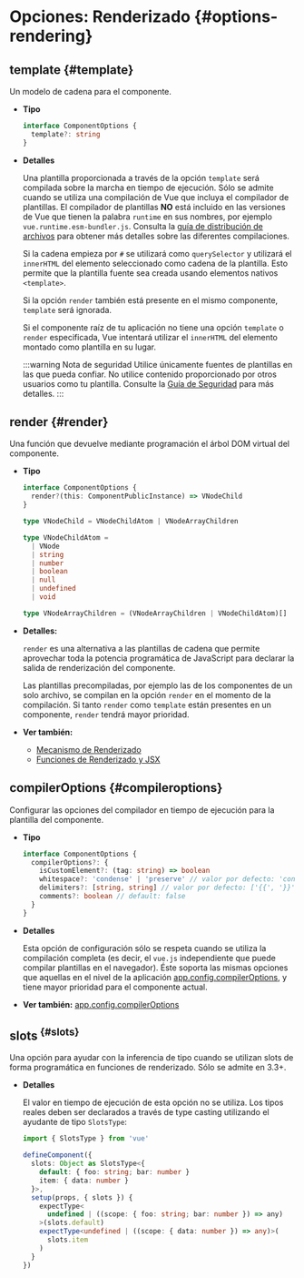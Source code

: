 # Opciones: Renderizado {#options-rendering}

## template {#template}

Un modelo de cadena para el componente.

- **Tipo**

  ```ts
  interface ComponentOptions {
    template?: string
  }
  ```

- **Detalles**

  Una plantilla proporcionada a través de la opción `template` será compilada sobre la marcha en tiempo de ejecución. Sólo se admite cuando se utiliza una compilación de Vue que incluya el compilador de plantillas. El compilador de plantillas **NO** está incluido en las versiones de Vue que tienen la palabra `runtime` en sus nombres, por ejemplo `vue.runtime.esm-bundler.js`. Consulta la [guía de distribución de archivos](https://github.com/vuejs/core/tree/main/packages/vue#which-dist-file-to-use) para obtener más detalles sobre las diferentes compilaciones.

  Si la cadena empieza por `#` se utilizará como `querySelector` y utilizará el `innerHTML` del elemento seleccionado como cadena de la plantilla. Esto permite que la plantilla fuente sea creada usando elementos nativos `<template>`.

  Si la opción `render` también está presente en el mismo componente, `template` será ignorada.

  Si el componente raíz de tu aplicación no tiene una opción `template` o `render` especificada, Vue intentará utilizar el `innerHTML` del elemento montado como plantilla en su lugar.

  :::warning Nota de seguridad
  Utilice únicamente fuentes de plantillas en las que pueda confiar. No utilice contenido proporcionado por otros usuarios como tu plantilla. Consulte la [Guía de Seguridad](/guide/best-practices/security#rule-no-1-never-use-non-trusted-templates) para más detalles.
  :::

## render {#render}

Una función que devuelve mediante programación el árbol DOM virtual del componente.

- **Tipo**

  ```ts
  interface ComponentOptions {
    render?(this: ComponentPublicInstance) => VNodeChild
  }

  type VNodeChild = VNodeChildAtom | VNodeArrayChildren

  type VNodeChildAtom =
    | VNode
    | string
    | number
    | boolean
    | null
    | undefined
    | void

  type VNodeArrayChildren = (VNodeArrayChildren | VNodeChildAtom)[]
  ```

- **Detalles:**

  `render` es una alternativa a las plantillas de cadena que permite aprovechar toda la potencia programática de JavaScript para declarar la salida de renderización del componente.

  Las plantillas precompiladas, por ejemplo las de los componentes de un solo archivo, se compilan en la opción `render` en el momento de la compilación. Si tanto `render` como `template` están presentes en un componente, `render` tendrá mayor prioridad.

- **Ver también:**
  - [Mecanismo de Renderizado](/guide/extras/rendering-mechanism)
  - [Funciones de Renderizado y JSX](/guide/extras/render-function)

## compilerOptions {#compileroptions}

Configurar las opciones del compilador en tiempo de ejecución para la plantilla del componente.

- **Tipo**

  ```ts
  interface ComponentOptions {
    compilerOptions?: {
      isCustomElement?: (tag: string) => boolean
      whitespace?: 'condense' | 'preserve' // valor por defecto: 'condense'
      delimiters?: [string, string] // valor por defecto: ['{{', '}}']
      comments?: boolean // default: false
    }
  }
  ```

- **Detalles**

  Esta opción de configuración sólo se respeta cuando se utiliza la compilación completa (es decir, el `vue.js` independiente que puede compilar plantillas en el navegador). Éste soporta las mismas opciones que aquellas en el nivel de la aplicación [app.config.compilerOptions](/api/application#app-config-compileroptions), y tiene mayor prioridad para el componente actual.

- **Ver también:** [app.config.compilerOptions](/api/application#app-config-compileroptions)

## slots<sup class="vt-badge ts"/> {#slots}

Una opción para ayudar con la inferencia de tipo cuando se utilizan slots de forma programática en funciones de renderizado. Sólo se admite en 3.3+.

- **Detalles**

  El valor en tiempo de ejecución de esta opción no se utiliza. Los tipos reales deben ser declarados a través de type casting utilizando el ayudante de tipo `SlotsType`:

  ```ts
  import { SlotsType } from 'vue'

  defineComponent({
    slots: Object as SlotsType<{
      default: { foo: string; bar: number }
      item: { data: number }
    }>,
    setup(props, { slots }) {
      expectType<
        undefined | ((scope: { foo: string; bar: number }) => any)
      >(slots.default)
      expectType<undefined | ((scope: { data: number }) => any)>(
        slots.item
      )
    }
  })
  ```
